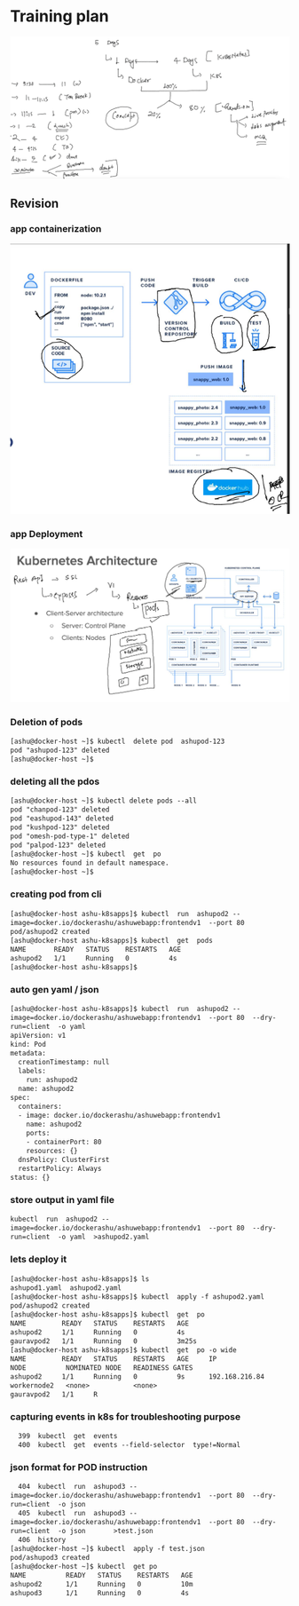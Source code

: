 # Training plan 

<img src="plan.png">

## Revision 

### app containerization 

<img src="appc.png">

### app Deployment 

<img src="appd.png">

### Deletion of pods 

```
[ashu@docker-host ~]$ kubectl  delete pod  ashupod-123 
pod "ashupod-123" deleted
[ashu@docker-host ~]$
```

### deleting all the pdos 

```
[ashu@docker-host ~]$ kubectl delete pods --all
pod "chanpod-123" deleted
pod "eashupod-143" deleted
pod "kushpod-123" deleted
pod "omesh-pod-type-1" deleted
pod "palpod-123" deleted
[ashu@docker-host ~]$ kubectl  get  po
No resources found in default namespace.
[ashu@docker-host ~]$ 

```

### creating pod from cli 

```
[ashu@docker-host ashu-k8sapps]$ kubectl  run  ashupod2 --image=docker.io/dockerashu/ashuwebapp:frontendv1  --port 80  
pod/ashupod2 created
[ashu@docker-host ashu-k8sapps]$ kubectl  get  pods
NAME       READY   STATUS    RESTARTS   AGE
ashupod2   1/1     Running   0          4s
[ashu@docker-host ashu-k8sapps]$ 

```

### auto gen yaml / json 

```
[ashu@docker-host ashu-k8sapps]$ kubectl  run  ashupod2 --image=docker.io/dockerashu/ashuwebapp:frontendv1  --port 80  --dry-run=client  -o yaml 
apiVersion: v1
kind: Pod
metadata:
  creationTimestamp: null
  labels:
    run: ashupod2
  name: ashupod2
spec:
  containers:
  - image: docker.io/dockerashu/ashuwebapp:frontendv1
    name: ashupod2
    ports:
    - containerPort: 80
    resources: {}
  dnsPolicy: ClusterFirst
  restartPolicy: Always
status: {}
```

### store output in yaml file 

```
kubectl  run  ashupod2 --image=docker.io/dockerashu/ashuwebapp:frontendv1  --port 80  --dry-run=client  -o yaml  >ashupod2.yaml
```

### lets deploy it 

```
[ashu@docker-host ashu-k8sapps]$ ls
ashupod1.yaml  ashupod2.yaml
[ashu@docker-host ashu-k8sapps]$ kubectl  apply -f ashupod2.yaml 
pod/ashupod2 created
[ashu@docker-host ashu-k8sapps]$ kubectl  get  po
NAME         READY   STATUS    RESTARTS   AGE
ashupod2     1/1     Running   0          4s
gauravpod2   1/1     Running   0          3m25s
[ashu@docker-host ashu-k8sapps]$ kubectl  get  po -o wide
NAME         READY   STATUS    RESTARTS   AGE     IP               NODE          NOMINATED NODE   READINESS GATES
ashupod2     1/1     Running   0          9s      192.168.216.84   workernode2   <none>           <none>
gauravpod2   1/1     R
```

### capturing events in k8s for troubleshooting purpose 

```
  399  kubectl  get  events
  400  kubectl  get  events --field-selector  type!=Normal
```

### json format for POD instruction 

```
  404  kubectl  run  ashupod3 --image=docker.io/dockerashu/ashuwebapp:frontendv1  --port 80  --dry-run=client  -o json  
  405  kubectl  run  ashupod3 --image=docker.io/dockerashu/ashuwebapp:frontendv1  --port 80  --dry-run=client  -o json       >test.json 
  406  history 
[ashu@docker-host ~]$ kubectl  apply -f test.json 
pod/ashupod3 created
[ashu@docker-host ~]$ kubectl  get po 
NAME          READY   STATUS    RESTARTS   AGE
ashupod2      1/1     Running   0          10m
ashupod3      1/1     Running   0          4s
```



